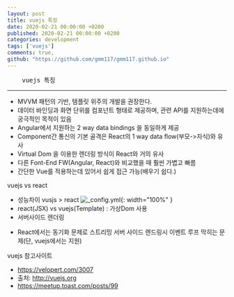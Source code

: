 ```yaml
---
layout: post
title: vuejs 특징
date: 2020-02-21 00:00:00 +0200
published: 2020-02-21 00:00:00 +0200
categories: development
tags: ['vuejs']
comments: true,
github: "https://github.com/gmm117/gmm117.github.io"
---
```


<pre>
    vuejs 특징
</pre>
<!--more-->

---

* MVVM 패턴의 기반, 템플릿 위주의 개발을 권장한다.
* 데이터 바인딩과 화면 단위를 컴포넌트 형태로 제공하며, 관련 API를 지원하는데에 궁극적인 목적이 있음
* Angular에서 지원하는 2 way data bindings 을 동일하게 제공
* Component간 통신의 기본 골격은 React의 1 way data flow(부모->자식)와 유사
* Virtual Dom 을 이용한 렌더링 방식이 React와 거의 유사
* 다른 Font-End FW(Angular, React)와 비교했을 때 훨씬 가볍고 빠름
* 간단한 Vue를 적용하는데 있어서 쉽게 접근 가능(배우기 쉽다.)


vuejs vs react
* 성능차이 vusjs > react
![_config.yml](/assets/images/{{page.id}}/vue_vs_react.png){: width="100%" }
* react(JSX) vs vuejs(Template) : 가상Dom 사용
* 서버사이드 렌더링
 - React에서는 동기화 문제로 스트리밍 서버 사이드 렌드링시 이벤트 루프 막히는 문제(단, vuejs에서는 지원)


vuejs 참고사이트
* https://velopert.com/3007
* 출처: http://vuejs.org
* https://meetup.toast.com/posts/99